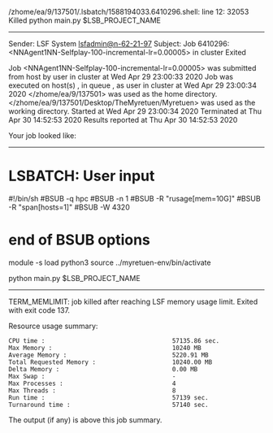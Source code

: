 /zhome/ea/9/137501/.lsbatch/1588194033.6410296.shell: line 12: 32053 Killed                  python main.py $LSB_PROJECT_NAME

------------------------------------------------------------
Sender: LSF System <lsfadmin@n-62-21-97>
Subject: Job 6410296: <NNAgent1NN-Selfplay-100-incremental-lr=0.00005> in cluster <dcc> Exited

Job <NNAgent1NN-Selfplay-100-incremental-lr=0.00005> was submitted from host <n-62-30-6> by user <s183914> in cluster <dcc> at Wed Apr 29 23:00:33 2020
Job was executed on host(s) <n-62-21-97>, in queue <hpc>, as user <s183914> in cluster <dcc> at Wed Apr 29 23:00:34 2020
</zhome/ea/9/137501> was used as the home directory.
</zhome/ea/9/137501/Desktop/TheMyretuen/Myretuen> was used as the working directory.
Started at Wed Apr 29 23:00:34 2020
Terminated at Thu Apr 30 14:52:53 2020
Results reported at Thu Apr 30 14:52:53 2020

Your job looked like:

------------------------------------------------------------
# LSBATCH: User input
#!/bin/sh
#BSUB -q hpc
#BSUB -n 1
#BSUB -R "rusage[mem=10G]"
#BSUB -R "span[hosts=1]"
#BSUB -W 4320
# end of BSUB options

module -s load python3
source ../myretuen-env/bin/activate

python main.py $LSB_PROJECT_NAME


------------------------------------------------------------

TERM_MEMLIMIT: job killed after reaching LSF memory usage limit.
Exited with exit code 137.

Resource usage summary:

    CPU time :                                   57135.86 sec.
    Max Memory :                                 10240 MB
    Average Memory :                             5220.91 MB
    Total Requested Memory :                     10240.00 MB
    Delta Memory :                               0.00 MB
    Max Swap :                                   -
    Max Processes :                              4
    Max Threads :                                8
    Run time :                                   57139 sec.
    Turnaround time :                            57140 sec.

The output (if any) is above this job summary.

